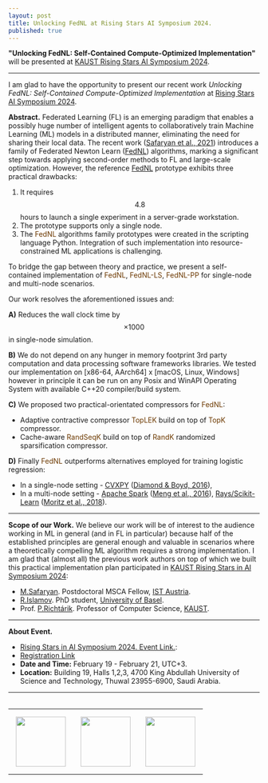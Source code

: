 ```yaml
---
layout: post
title: Unlocking FedNL at Rising Stars AI Symposium 2024.
published: true
---
```


**"Unlocking FedNL: Self-Contained Compute-Optimized Implementation"** will be presented at [KAUST Rising Stars AI Symposium 2024](https://cemse.kaust.edu.sa/ai/aii-symp-2024).

---

I am glad to have the opportunity to present our recent work *Unlocking FedNL: Self-Contained Compute-Optimized Implementation* at [Rising Stars AI Symposium 2024](https://cemse.kaust.edu.sa/ai/aii-symp-2024).

**Abstract.** Federated Learning (FL) is an emerging paradigm that enables a possibly huge number of intelligent agents to collaboratively train 
Machine Learning (ML) models in a distributed manner, eliminating the need for sharing their local data. 
The recent work ([Safaryan et al., 2021](https://icml.cc/virtual/2022/spotlight/17084)) introduces a family of Federated Newton Learn ([FedNL](https://arxiv.org/abs/2106.02969)) algorithms, 
marking a significant step towards applying second-order methods to FL and large-scale optimization. However, the reference [FedNL](https://arxiv.org/abs/2106.02969) prototype exhibits three practical drawbacks: 

1. It requires $$4.8$$ hours to launch a single experiment in a server-grade workstation.
2. The prototype supports only a single node.
3. The <span style="color:rgb(108,57,0)">FedNL</span> algorithms family prototypes were created in the scripting language Python. Integration of such implementation into resource-constrained ML applications is challenging.

To bridge the gap between theory and practice, we present a self-contained implementation of <span style="color:rgb(108,57,0)">FedNL</span>, <span style="color:rgb(108,57,0)">FedNL-LS</span>, <span style="color:rgb(108,57,0)">FedNL-PP</span> for single-node and multi-node scenarios.

Our work resolves the aforementioned issues and:

**A)** Reduces the wall clock time by $$\times 1000$$ in single-node simulation. 

**B)** We do not depend on any hunger in memory footprint 3rd party computation and data processing software frameworks libraries. We tested our implementation on [x86-64, AArch64] x [macOS, Linux, Windows] however in principle it can be run on any Posix and WinAPI Operating System with available C++20 compiler/build system.

**C)** We proposed two practical-orientated compressors for <span style="color:rgb(108,57,0)">FedNL</span>:

* Adaptive contractive compressor <span style="color:rgb(108,57,0)">TopLEK</span> build on top of <span style="color:rgb(108,57,0)">TopK</span> compressor.
* Cache-aware <span style="color:rgb(108,57,0)">RandSeqK</span> build on top of <span style="color:rgb(108,57,0)">RandK</span> randomized sparsification compressor.

**D)** Finally <span style="color:rgb(108,57,0)">FedNL</span> outperforms alternatives employed for training logistic regression:
* In a single-node setting - [CVXPY](https://www.cvxpy.org/) ([Diamond & Boyd, 2016](https://arxiv.org/abs/1603.00943)), 
* In a multi-node setting - [Apache Spark](https://spark.apache.org/) ([Meng et al., 2016](https://www.jmlr.org/papers/volume17/15-237/15-237.pdf)), [Rays/Scikit-Learn](https://www.ray.io/) ([Moritz et al., 2018](https://www.usenix.org/system/files/osdi18-moritz.pdf)).


---

**Scope of our Work.** We believe our work will be of interest to the audience working in ML in general (and in FL in particular) because half of the established principles are general enough and valuable in scenarios where a theoretically compelling ML algorithm requires a strong implementation. I am glad that (almost all) the previous work authors on top of which we built this practical implementation plan participated in [KAUST Rising Stars in AI Symposium 2024](https://cemse.kaust.edu.sa/ai/aii-symp-2024):

* [M.Safaryan](https://scholar.google.com/citations?user=dJNwgT8AAAAJ&hl=en). Postdoctoral MSCA Fellow, [IST Austria](https://ist.ac.at/en/home/).
* [R.Islamov](https://rustem-islamov.github.io/). PhD student, [University of Basel](https://www.unibas.ch/en.html).
* Prof. [P.Richtárik](https://richtarik.org/). Professor of Computer Science, [KAUST](https://kaust.edu.sa/en).

---

**About Event.**

* [Rising Stars in AI Symposium 2024. Event Link.](https://cemse.kaust.edu.sa/ai/aii-symp-2024):
* [Registration Link](https://docs.google.com/forms/d/e/1FAIpQLSfcxV5n66ou2DnYXe6qm3hmKbUJkmItKpMqSwdrzBkYKIl2Ag/viewform)
* **Date and Time:** February 19 - February 21, UTC+3.
* **Location:** Building 19, Halls 1,2,3, 4700 King Abdullah University of Science and Technology, Thuwal 23955-6900, Saudi Arabia.

---

<table style="text-align:center;">
<tr>
<table>
<tr>
<td style="padding: 15px"> <img height="100px" src="https://burlachenkok.github.io/materials/KAUST-logo.svg"/> </td> 
<td style="padding: 15px"> <img height="100px" src="https://burlachenkok.github.io/materials/kaust_ai_symposium_2024.png"/> </td> 
<td style="padding: 15px"> <img height="100px" src="https://burlachenkok.github.io/materials/SDAIA-Logo-2.svg"/> </td>
</tr>
</table>
